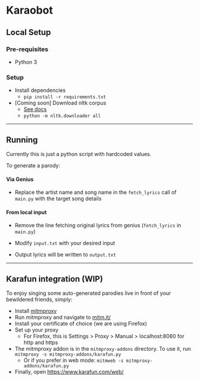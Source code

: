 # Karaobot

## Local Setup

### Pre-requisites

* Python 3

### Setup

* Install dependencies
  * `pip install -r requirements.txt`
* [Coming soon] Download nltk corpus
  * [See docs](https://www.nltk.org/data.html)
  * `python -m nltk.downloader all`

__________________

## Running

Currently this is just a python script with hardcoded values.

To generate a parody:

#### Via Genius

* Replace the artist name and song name in the `fetch_lyrics` call of `main.py` with the target song details

#### From local input

* Remove the line fetching original lyrics from genius (`fetch_lyrics` in `main.py`)
* Modify `input.txt` with your desired input

* Output lyrics will be written to `output.txt`

__________________

## Karafun integration (WIP)

To enjoy singing some auto-generated parodies live in front of your bewildered friends, simply:

* Install [mitmproxy](https://mitmproxy.org/)
* Run mitmproxy and navigate to [mitm.it/](mitm.it/)
* Install your certificate of choice (we are using Firefox)
* Set up your proxy
  * For Firefox, this is Settings > Proxy > Manual > localhost:8080 for http and https
* The mitmproxy addon is in the `mitmproxy-addons` directory. To use it, run `mitmproxy -s mitmproxy-addons/karafun.py`
  * Or if you prefer in web mode: `mitmweb -s mitmproxy-addons/karafun.py`
* Finally, open https://www.karafun.com/web/
